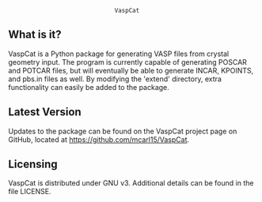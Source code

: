 							      VaspCat

What is it?
-----------

VaspCat is a Python package for generating VASP files from crystal geometry 
input.  The program is currently capable of generating POSCAR and POTCAR 
files, but will eventually be able to generate INCAR, KPOINTS, and pbs.in
files as well.  By modifying the 'extend' directory, extra functionality
can easily be added to the package.

Latest Version
--------------

Updates to the package can be found on the VaspCat project page on GitHub,
located at https://github.com/mcarl15/VaspCat.

Licensing
---------

VaspCat is distributed under GNU v3.  Additional details can be found in 
the file LICENSE.